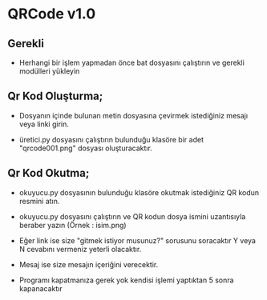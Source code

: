 # QRCode v1.0
## Gerekli

* Herhangi bir işlem yapmadan önce bat dosyasını çalıştırın ve gerekli modülleri yükleyin

## Qr Kod Oluşturma;

* Dosyanın içinde bulunan metin dosyasına çevirmek istediğiniz mesajı veya linki girin.

* üretici.py dosyasını çalıştırın bulunduğu klasöre bir adet "qrcode001.png" dosyası oluşturacaktır.

## Qr Kod Okutma;

* okuyucu.py dosyasının bulunduğu klasöre okutmak istediğiniz QR kodun resmini atın.

* okuyucu.py dosyasını çalıştırın ve QR kodun dosya ismini uzantısıyla beraber yazın (Örnek : isim.png)

* Eğer link ise size "gitmek istiyor musunuz?" sorusunu soracaktır Y veya N cevabını vermeniz yeterli olacaktır.

* Mesaj ise size mesajın içeriğini verecektir.

* Programı kapatmanıza gerek yok kendisi işlemi yaptıktan 5 sonra kapanacaktır
